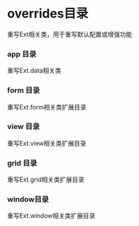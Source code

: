 # overrides目录
重写Ext相关类，用于重写默认配置或增强功能
### app 目录
重写Ext.data相关类
### form 目录
重写Ext.form相关类扩展目录
### view 目录
重写Ext.view相关类扩展目录
### grid 目录
重写Ext.grid相关类扩展目录
### window目录
重写Ext.window相关类扩展目录